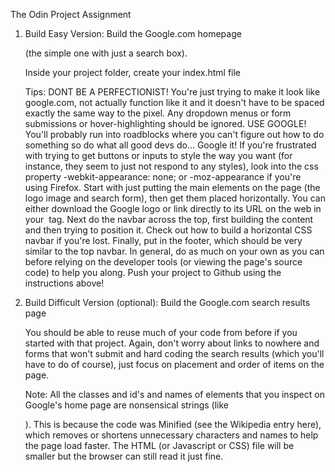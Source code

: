 The Odin Project Assignment

1. Build Easy Version: Build the Google.com homepage

    (the simple one with just a search box).
    
    Inside your project folder, create your index.html file
    
    Tips:
    DONT BE A PERFECTIONIST! You're just trying to make it look like google.com, not actually function like it and it doesn't have to be spaced exactly the same        way to the pixel. Any dropdown menus or form submissions or hover-highlighting should be ignored.
    USE GOOGLE! You'll probably run into roadblocks where you can't figure out how to do something so do what all good devs do... Google it!
    If you're frustrated with trying to get buttons or inputs to style the way you want (for instance, they seem to just not respond to any styles), look into          the css property -webkit-appearance: none; or -moz-appearance if you're using Firefox.
    Start with just putting the main elements on the page (the logo image and search form), then get them placed horizontally. You can either download the              Google logo or link directly to its URL on the web in your <img> tag.
    Next do the navbar across the top, first building the content and then trying to position it. Check out how to build a horizontal CSS navbar if you're lost.
    Finally, put in the footer, which should be very similar to the top navbar.
    In general, do as much on your own as you can before relying on the developer tools (or viewing the page's source code) to help you along.
    Push your project to Github using the instructions above!

2. Build Difficult Version (optional): Build the Google.com search results page

    You should be able to reuse much of your code from before if you started with that project. Again, don't worry about links to nowhere and forms that won't          submit and hard coding the search results (which you'll have to do of course), just focus on placement and order of items on the page.
    
    Note: All the classes and id's and names of elements that you inspect on Google's home page are nonsensical strings (like <div class='srg'>). This is               because the code was Minified (see the Wikipedia entry here), which removes or shortens unnecessary characters and names to help the page load faster.          The HTML (or Javascript or CSS) file will be smaller but the browser can still read it just fine.